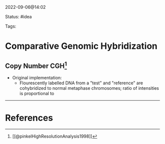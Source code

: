 2022-09-06@14:02

Status: #idea

Tags:

# Comparative Genomic Hybridization

## Copy Number CGH[^1]
- Original implementation:
	- Flourescently labelled DNA from a "test" and "reference" are cohybridized to normal metaphase chromosomes; ratio of intensities is proportional to 





---
# References
[^1]: [[@pinkelHighResolutionAnalysis1998]]